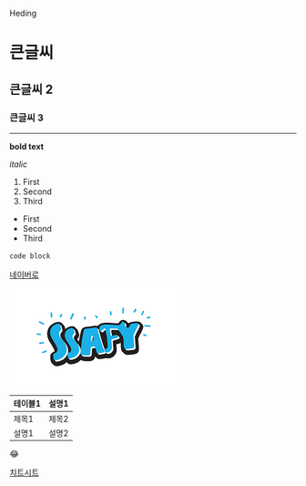 Heding

# 큰글씨
## 큰글씨 2
### 큰글씨 3
---

**bold text**

*italic*

1. First
2. Second
3. Third

- First
- Second
- Third

```python
code block
```

[네이버로](https://www.naver.com)

![대체 텍스트](image.png)

| 테이블1 | 설명1 |
| ------- | ------ |
| 제목1 | 제목2 |
| 설명1 | 설명2 |

:joy:

[치트시트](https://www.markdownguide.org/cheat-sheet/)
